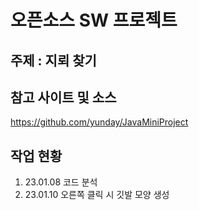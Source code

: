 # 오픈소스 SW 프로젝트
## 주제 : 지뢰 찾기
## 참고 사이트 및 소스
https://github.com/yunday/JavaMiniProject

## 작업 현황
1. 23.01.08 코드 분석
2. 23.01.10 오른쪽 클릭 시 깃발 모양 생성
